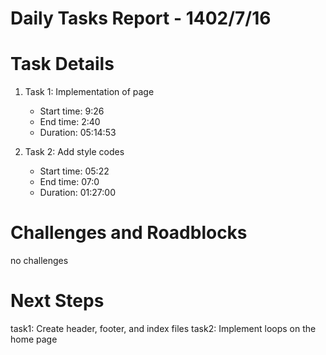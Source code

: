 # Daily Tasks Report - 1402/7/16

# Task Details

1. Task 1: Implementation of page
   - Start time: 9:26
   - End time: 2:40
   - Duration: 05:14:53

2. Task 2: Add style codes
   - Start time: 05:22
   - End time: 07:0
   - Duration: 01:27:00 

# Challenges and Roadblocks

no challenges

# Next Steps

task1:  Create header, footer, and index files
task2: Implement loops on the home page


